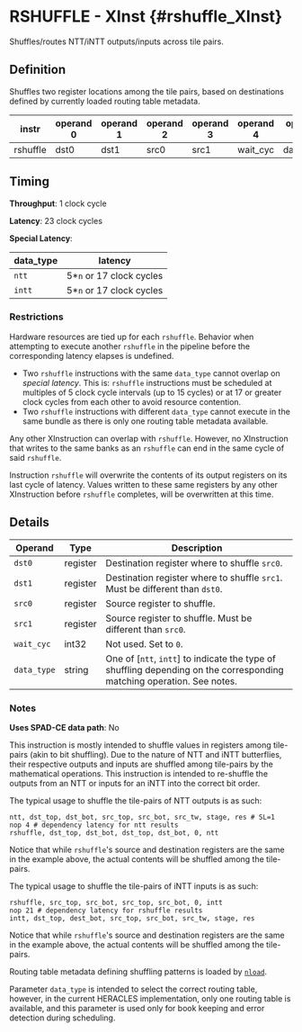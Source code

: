 # RSHUFFLE - XInst {#rshuffle_XInst}

Shuffles/routes NTT/iNTT outputs/inputs across tile pairs.

## Definition

Shuffles two register locations among the tile pairs, based on destinations defined by currently loaded routing table metadata.

| instr | operand 0 | operand 1 | operand 2 | operand 3 | operand 4 | operand 5 |
|-|-|-|-|-|-|-|
| rshuffle | dst0 | dst1 | src0 | src1 | wait_cyc | data_type |

## Timing

**Throughput**: 1 clock cycle

**Latency**: 23 clock cycles

**Special Latency**:

| data_type | latency |
|-|-|
| `ntt` | 5*`n` or 17 clock cycles |
| `intt` | 5*`n` or 17 clock cycles |

### Restrictions

Hardware resources are tied up for each `rshuffle`. Behavior when attempting to execute another `rshuffle` in the pipeline before the corresponding latency elapses is undefined.

- Two `rshuffle` instructions with the same `data_type` cannot overlap on *special latency*. This is: `rshuffle` instructions must be scheduled at multiples of 5 clock cycle intervals (up to 15 cycles) or at 17 or greater clock cycles from each other to avoid resource contention.
- Two `rshuffle` instructions with different `data_type` cannot execute in the same bundle as there is only one routing table metadata available.

Any other XInstruction can overlap with `rshuffle`. However, no XInstruction that writes to the same banks as an `rshuffle` can end in the same cycle of said `rshuffle`.

Instruction `rshuffle` will overwrite the contents of its output registers on its last cycle of latency. Values written to these same registers by any other XInstruction before `rshuffle` completes, will be overwritten at this time.

## Details

| Operand | Type | Description |
|-|-|-|
| `dst0` | register | Destination register where to shuffle `src0`. |
| `dst1` | register | Destination register where to shuffle `src1`. Must be different than `dst0`. |
| `src0` | register | Source register to shuffle. |
| `src1` | register | Source register to shuffle. Must be different than `src0`. |
| `wait_cyc` | int32 | Not used. Set to `0`. |
| `data_type` | string | One of [`ntt`, `intt`] to indicate the type of shuffling depending on the corresponding matching operation. See notes. |

### Notes

**Uses SPAD-CE data path**: No

This instruction is mostly intended to shuffle values in registers among tile-pairs (akin to bit shuffling). Due to the nature of NTT and iNTT butterflies, their respective outputs and inputs are shuffled among tile-pairs by the mathematical operations. This instruction is intended to re-shuffle the outputs from an NTT or inputs for an iNTT into the correct bit order.

The typical usage to shuffle the tile-pairs of NTT outputs is as such:

```csv
ntt, dst_top, dst_bot, src_top, src_bot, src_tw, stage, res # SL=1
nop 4 # dependency latency for ntt results
rshuffle, dst_top, dst_bot, dst_top, dst_bot, 0, ntt
```

Notice that while `rshuffle`'s source and destination registers are the same in the example above, the actual contents will be shuffled among the tile-pairs.

The typical usage to shuffle the tile-pairs of iNTT inputs is as such:

```csv
rshuffle, src_top, src_bot, src_top, src_bot, 0, intt
nop 21 # dependency latency for rshuffle results
intt, dst_top, dest_bot, src_top, src_bot, src_tw, stage, res
```

Notice that while `rshuffle`'s source and destination registers are the same in the example above, the actual contents will be shuffled among the tile-pairs.

Routing table metadata defining shuffling patterns is loaded by [`nload`](../cinst/cinst_nload.md).

Parameter `data_type` is intended to select the correct routing table, however, in the current HERACLES implementation, only one routing table is available, and this parameter is used only for book keeping and error detection during scheduling.
